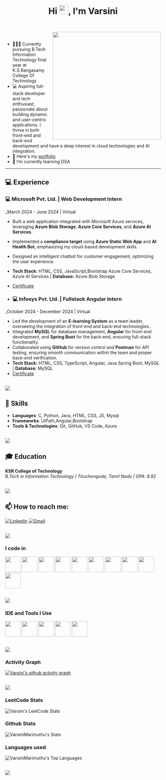 <h1 align="center">Hi <img src="https://media.giphy.com/media/hvRJCLFzcasrR4ia7z/giphy.gif" width="29px">, I'm Varsini</h1>

<br>

<p><img align="right" style="height:350px;" src="https://user-images.githubusercontent.com/74038190/221352975-94759904-aa4c-4032-a8ab-b546efb9c478.gif" alt="" /></p>

<br>

- 👩🏻‍💻 Currently pursuing B.Tech Information Technology final year at K.S.Rangasamy College Of Technology
- 💻 Aspiring full-stack developer and tech enthusiast, passionate about building dynamic and user-centric applications. I thrive in both front-end and back-end development and have a deep interest in cloud technologies and AI integration.
- 🔭 Here's my [portfolio](https://varsini03.neocities.org/Portfolio/)                                                 
- 🌱 I’m currently learning DSA

---

## 💻 Experience

### 💻 Microsoft Pvt. Ltd. | Web Development Intern  
_March 2024 - June 2024 | Virtual

- Built a web application integrated with Microsoft Azure services, leveraging **Azure Blob Storage**, **Azure Core Services**, and **Azure AI Services**.
- Implemented a **compliance target** using **Azure Static Web App** and **AI Health Bot**, emphasizing my cloud-based development skills.
- Designed an intelligent chatbot for customer engagement, optimizing the user experience.  
- **Tech Stack:** HTML, CSS, JavaScript,Bootstrap Azure Core Services, Azure AI Services | **Database:** Azure Blob Storage  
- [Certificate](https://drive.google.com/file/d/1gA_07rdQcCBek_F5rDaEcsPztynm8IXq/view)

- ### 💻 Infosys Pvt. Ltd. | Fullstack Angular Intern  
_October 2024 - December 2024 | Virtual

- Led the development of an **E-learning System** as a team leader, overseeing the integration of front-end and back-end technologies..
- Integrated **MySQL** for database management, **Angular** for front-end development, and **Spring Boot** for the back-end, ensuring full-stack functionality.
- Collaborated using **GitHub** for version control and **Postman** for API testing, ensuring smooth communication within the team and proper back-end verification.
- **Tech Stack:** HTML, CSS, TypeScript, Angular, Java Spring Boot, MySQL | **Database:** MySQL  
- [Certificate](https://drive.google.com/file/d/1wAEOwnJrIqc3UVsrrI9umzE8mdcgZGDe/view?usp=drive_link)


<br>
<img src="https://user-images.githubusercontent.com/73097560/115834477-dbab4500-a447-11eb-908a-139a6edaec5c.gif"> 
<br>

## 🔧 Skills

- **Languages**: C, Python, Java, HTML, CSS, JS, Mysql 
- **Frameworks**: UiPath,Angular,Bootstrap 
- **Tools & Technologies**: Git, GitHub, VS Code, Azure

<br>
<img src="https://user-images.githubusercontent.com/73097560/115834477-dbab4500-a447-11eb-908a-139a6edaec5c.gif"> 
<br>

## 🎓 Education

**KSR College of Technology**  
_B.Tech in Information Technology | Tiruchengode, Tamil Nadu | GPA: 8.92_  

<br>
<img src="https://user-images.githubusercontent.com/73097560/115834477-dbab4500-a447-11eb-908a-139a6edaec5c.gif"> 
<br>

  
## 📫 How to reach me:

[![LinkedIn](https://img.shields.io/badge/LinkedIn-0077B5?style=for-the-badge&logo=linkedin&logoColor=white)](https://www.linkedin.com/in/varsini0304/) 
[![Gmail](https://img.shields.io/badge/Gmail-D14836?style=for-the-badge&logo=gmail&logoColor=white)](mailto:varsinimarimuthu03@gmail.com)

<br>
<img src="https://user-images.githubusercontent.com/73097560/115834477-dbab4500-a447-11eb-908a-139a6edaec5c.gif"> 
<br>

### I code in
<p>
  <img height="50" width="50" src="https://img.icons8.com/color/48/000000/java-coffee-cup-logo.png" />
  <img height="50" width="50" src="https://img.icons8.com/color/48/000000/python.png" />
  <img height="50" width="50" src="https://img.icons8.com/color/48/000000/c-programming.png" />
  <img height="50" width="50" src="https://img.icons8.com/color/48/000000/html-5.png" />
  <img height="50" width="50" src="https://img.icons8.com/color/48/000000/css3.png" />
  <img height="50" width="50" src="https://img.icons8.com/color/48/000000/bootstrap.png" />
  <img height="50" width="50" src="https://img.icons8.com/color/48/000000/javascript.png"/>
  <img height="50" width="50" src="https://img.icons8.com/color/48/000000/react-native.png"/>
  <img height="50" width="50" src="https://img.icons8.com/color/48/000000/mysql-logo.png"/>
  <img height="50" width="50" src="https://img.icons8.com/color/48/000000/mongodb.png"/>  
</p>

<br>
<img src="https://user-images.githubusercontent.com/73097560/115834477-dbab4500-a447-11eb-908a-139a6edaec5c.gif"> 
<br>

### IDE and Tools I Use
<p>
  <img height="50" width="50" src="https://img.icons8.com/color/48/000000/visual-studio-code-2019.png"/>
  <img height="50" width="50" src="https://img.icons8.com/color/50/000000/git.png"/>
  <img height="50" width="50" src="https://img.icons8.com/officel/480/null/java-eclipse.png"/>
  <img height="50" width="50" src="https://img.icons8.com/color/480/null/notion--v1.png"/>
  <img height="50" width="50" src="https://img.icons8.com/color/48/000000/figma--v1.png"/>
</p>

<br>
<img src="https://user-images.githubusercontent.com/73097560/115834477-dbab4500-a447-11eb-908a-139a6edaec5c.gif"> 
<br>

### Activity Graph
[![Varsini's github activity graph](https://github-readme-activity-graph.vercel.app/graph?username=VarsiniMarimuthu&bg_color=100f0f&color=ffffff&line=29ff5e&point=ffffff&area=true&hide_border=true)](https://github.com/ashutosh00710/github-readme-activity-graph)

<br>
<img src="https://user-images.githubusercontent.com/73097560/115834477-dbab4500-a447-11eb-908a-139a6edaec5c.gif"> 
<br>

### LeetCode Stats
![Varsini's LeetCode Stats](https://leetcard.jacoblin.cool/Varsini_M?theme=dark&font=Marcellus&ext=heatmap)

### Github Stats
![VarsiniMarimuthu's Stats](https://github-readme-stats.vercel.app/api?username=VarsiniMarimuthu&theme=highcontrast&show_icons=true&hide_border=false&count_private=true)

### Languages used
![VarsiniMarimuthu's Top Languages](https://github-readme-stats.vercel.app/api/top-langs/?username=VarsiniMarimuthu&theme=highcontrast&show_icons=true&hide_border=false&layout=compact)

<br>
<img src="https://user-images.githubusercontent.com/73097560/115834477-dbab4500-a447-11eb-908a-139a6edaec5c.gif"> 
<br>
